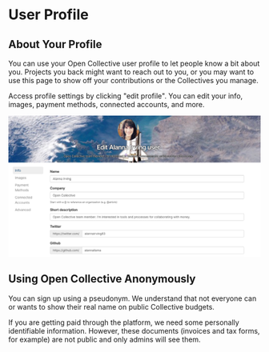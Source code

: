 # User Profile

## About Your Profile

You can use your Open Collective user profile to let people know a bit about you. Projects you back might want to reach out to you, or you may want to use this page to show off your contributions or the Collectives you manage.

Access profile settings by clicking "edit profile". You can edit your info, images, payment methods, connected accounts, and more.

![](../.gitbook/assets/screen-shot-2019-01-24-at-4.08.21-pm.png)

## Using Open Collective Anonymously

You can sign up using a pseudonym. We understand that not everyone can or wants to show their real name on public Collective budgets.

If you are getting paid through the platform, we need some personally identifiable information. However, these documents \(invoices and tax forms, for example\) are not public and only admins will see them.

